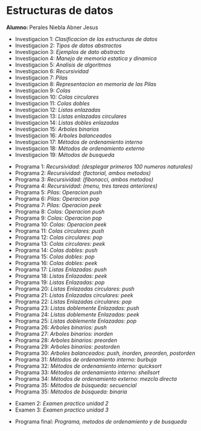 <h1>Estructuras de datos</h1>
<b>Alumno: </b>Perales Niebla Abner Jesus
<ul>
  <li b>Investigacion 1: </b> <i> Clasificacion de las estructuras de datos</i>
  <li b>Investigacion 2: </b> <i> Tipos de datos abstractos</i>
  <li b>Investigacion 3: </b> <i> Ejemplos de dato abstracto</i>
  <li b>Investigacion 4: </b> <i> Manejo de memoria estatica y dinamica</i>
  <li b>Investigacion 5: </b> <i> Analisis de algoritmos</i>
  <li b>Investigacion 6: </b> <i> Recursividad</i>
  <li b>Investigacion 7: </b> <i> Pilas</i>
  <li b>Investigacion 8: </b> <i> Representacion en memoria de las Pilas</i>
  <li b>Investigacion 9: </b> <i> Colas</i>
  <li b>Investigacion 10: </b> <i> Colas circulares</i>
  <li b>Investigacion 11: </b> <i> Colas dobles</i>
  <li b>Investigacion 12: </b> <i> Listas enlazadas</i>
  <li b>Investigacion 13: </b> <i> Listas enlazadas circulares</i>
  <li b>Investigacion 14: </b> <i> Listas dobles enlazadas</i>
  <li b>Investigacion 15: </b> <i> Arboles binarios</i>
  <li b>Investigacion 16: </b> <i> Arboles balanceados</i>
  <li b>Investigacion 17: </b> <i> Métodos de ordenamiento interno</i>
  <li b>Investigacion 18: </b> <i> Métodos de ordenamiento externo</i>
  <li b>Investigacion 19: </b> <i> Métodos de busqueda</i>
</ul>

<ul>
  <li b>Programa 1: </b> <i> Recursividad: (desplegar primeros 100 numeros naturales)</i>
  <li b>Programa 2: </b> <i> Recursividad: (factorial, ambos metodos)</i>
  <li b>Programa 3: </b> <i> Recursividad: (fibonacci, ambos metodos)</i>
  <li b>Programa 4: </b> <i> Recursividad: (menu, tres tareas anteriores)</i>
  <li b>Programa 5: </b> <i> Pilas: Operacion push</i>
  <li b>Programa 6: </b> <i> Pilas: Operacion pop</i>
  <li b>Programa 7: </b> <i> Pilas: Operacion peek</i>
  <li b>Programa 8: </b> <i> Colas: Operacion push</i>
  <li b>Programa 9: </b> <i> Colas: Operacion pop</i>
  <li b>Programa 10: </b> <i> Colas: Operacion peek</i>
  <li b>Programa 11: </b> <i> Colas circulares: push</i>
  <li b>Programa 12: </b> <i> Colas circulares: pop</i>
  <li b>Programa 13: </b> <i> Colas circulares: peek</i>
  <li b>Programa 14: </b> <i> Colas dobles: push</i>
  <li b>Programa 15: </b> <i> Colas dobles: pop</i>
  <li b>Programa 16: </b> <i> Colas dobles: peek</i>
  <li b>Programa 17: </b> <i> Listas Enlazadas: push</i>
  <li b>Programa 18: </b> <i> Listas Enlazadas: peek</i>
  <li b>Programa 19: </b> <i> Listas Enlazadas: pop</i>
  <li b>Programa 20: </b> <i> Listas Enlazadas circulares: push</i>
  <li b>Programa 21: </b> <i> Listas Enlazadas circulares: peek</i>
  <li b>Programa 22: </b> <i> Listas Enlazadas circulares: pop</i>
  <li b>Programa 23: </b> <i> Listas doblemente Enlazadas: push</i>
  <li b>Programa 24: </b> <i> Listas doblemente Enlazadas: peek</i>
  <li b>Programa 25: </b> <i> Listas doblemente Enlazadas: pop</i>
  <li b>Programa 26: </b> <i> Arboles binarios: push</i>
  <li b>Programa 27: </b> <i> Arboles binarios: inorden</i>
  <li b>Programa 28: </b> <i> Arboles binarios: preorden</i>
  <li b>Programa 29: </b> <i> Arboles binarios: postorden</i>
  <li b>Programa 30: </b> <i> Arboles balanceados: push, inorden, preorden, postorden</i>
  <li b>Programa 31: </b> <i> Métodos de ordenamiento interno: burbuja</i>
  <li b>Programa 32: </b> <i> Métodos de ordenamiento interno: quicksort</i>
  <li b>Programa 33: </b> <i> Métodos de ordenamiento interno: shellsort</i>
  <li b>Programa 34: </b> <i> Métodos de ordenamiento externo: mezcla directa</i>
  <li b>Programa 35: </b> <i> Métodos de búsqueda: secuencial</i>
  <li b>Programa 35: </b> <i> Métodos de búsqueda: binaria</i>
</ul>

<ul>
  <li b>Examen 2: </b> <i> Examen practico unidad 2</i>
  <li b>Examen 3: </b> <i> Examen practico unidad 3</i>
</ul>

<ul>
  <li b>Programa final: </b> <i> Programa, metodos de ordenamiento y de busqueda</i>
</ul>
